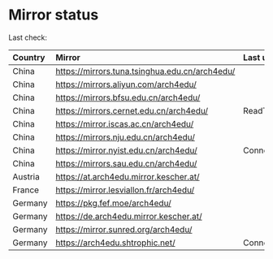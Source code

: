 <script src="./time.js"></script>
# Mirror status
Last check: <script type="text/javascript">localize(1753771257.9467032);</script>

|Country|Mirror|Last update|
|:------|:-----|:----------|
|China|https://mirrors.tuna.tsinghua.edu.cn/arch4edu/|<script type="text/javascript">localize(1753728631);</script>|
|China|https://mirrors.aliyun.com/arch4edu/|<script type="text/javascript">localize(1753728631);</script>|
|China|https://mirrors.bfsu.edu.cn/arch4edu/|<script type="text/javascript">localize(1753728631);</script>|
|China|https://mirrors.cernet.edu.cn/arch4edu/|ReadTimeout|
|China|https://mirror.iscas.ac.cn/arch4edu/|<script type="text/javascript">localize(1753728631);</script>|
|China|https://mirrors.nju.edu.cn/arch4edu/|<script type="text/javascript">localize(1753728631);</script>|
|China|https://mirror.nyist.edu.cn/arch4edu/|ConnectionError|
|China|https://mirrors.sau.edu.cn/arch4edu/|<script type="text/javascript">localize(1753641990);</script>|
|Austria|https://at.arch4edu.mirror.kescher.at/|<script type="text/javascript">localize(1753728631);</script>|
|France|https://mirror.lesviallon.fr/arch4edu/|<script type="text/javascript">localize(1753728631);</script>|
|Germany|https://pkg.fef.moe/arch4edu/|<script type="text/javascript">localize(1753728631);</script>|
|Germany|https://de.arch4edu.mirror.kescher.at/|<script type="text/javascript">localize(1753728631);</script>|
|Germany|https://mirror.sunred.org/arch4edu/|<script type="text/javascript">localize(1753728631);</script>|
|Germany|https://arch4edu.shtrophic.net/|ConnectionError|

<script src="./tablefilter/tablefilter.js"></script>
<script src="./table.js"></script>